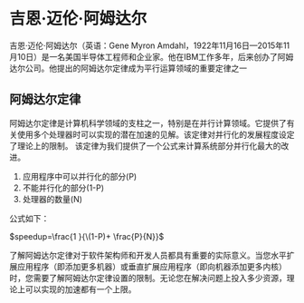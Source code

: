 # 吉恩·迈伦·阿姆达尔
吉恩·迈伦·阿姆达尔（英语：Gene Myron Amdahl，1922年11月16日—2015年11月10日）是一名美国半导体工程师和企业家。他在IBM工作多年，后来创办了阿姆达尔公司。他提出的阿姆达尔定律成为平行运算领域的重要定律之一
## 阿姆达尔定律
阿姆达尔定律是计算机科学领域的支柱之一，特别是在并行计算领域。它提供了有关使用多个处理器时可以实现的潜在加速的见解。该定律对并行化的发展程度设定了理论上的限制。
该定律为我们提供了一个公式来计算系统部分并行化最大的改进。
1. 应用程序中可以并行化的部分(P)
2. 不能并行化的部分(1-P)
3. 处理器的数量(N)

公式如下：

$speedup=\frac{1 }{\(1-P)+ \frac{P}{N}}$

了解阿姆达尔定律对于软件架构师和开发人员都具有重要的实际意义。当您水平扩展应用程序（即添加更多机器）或垂直扩展应用程序（即向机器添加更多内核）时，您需要了解阿姆达尔定律设置的限制。无论您在解决问题上投​​入多少资源，理论上可以实现的加速都有一个上限。
